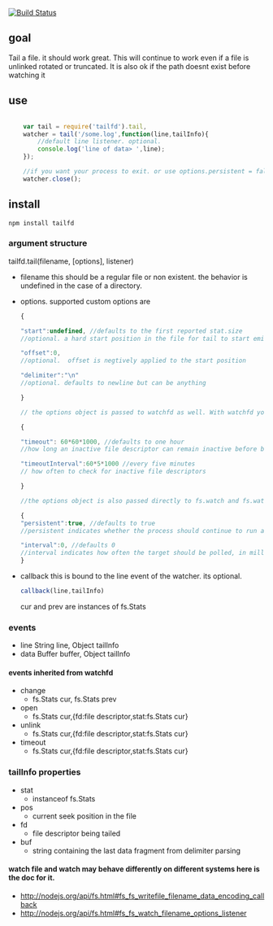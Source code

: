 [![Build Status](https://secure.travis-ci.org/soldair/node-tailfd.png)](http://travis-ci.org/soldair/node-tailfd)

## goal

Tail a file. it should work great. This will continue to work even if a file is unlinked rotated or truncated. It is also ok if the path doesnt exist before watching it

## use

```js

	var tail = require('tailfd').tail,
	watcher = tail('/some.log',function(line,tailInfo){
		//default line listener. optional.
		console.log('line of data> ',line);
	});

	//if you want your process to exit. or use options.persistent = false
	watcher.close();

```

## install

	npm install tailfd

### argument structure

tailfd.tail(filename, [options], listener)

- filename
  this should be a regular file or non existent. the behavior is undefined in the case of a directory.

- options. supported custom options are

	```js
	{

	"start":undefined, //defaults to the first reported stat.size
	//optional. a hard start position in the file for tail to start emitting data events.

	"offset":0,
	//optional.  offset is negtively applied to the start position

	"delimiter":"\n"
	//optional. defaults to newline but can be anything

	}

	// the options object is passed to watchfd as well. With watchfd you may configure

	{

	"timeout": 60*60*1000, //defaults to one hour
	//how long an inactive file descriptor can remain inactive before being cleared

	"timeoutInterval":60*5*1000 //every five minutes
	// how often to check for inactive file descriptors

	}

	//the options object is also passed directly to fs.watch and fs.watchFile so you may configure

	{
	"persistent":true, //defaults to true
	//persistent indicates whether the process should continue to run as long as files are being watched

	"interval":0, //defaults 0
	//interval indicates how often the target should be polled, in milliseconds. (On Linux systems with inotify, interval is ignored.) 
	}
	```

- callback
  this is bound to the line event of the watcher. its optional.

	```js
	callback(line,tailInfo)
	```

  cur and prev are instances of fs.Stats

### events

- line
	String line, Object tailInfo
- data
	Buffer buffer, Object tailInfo

#### events inherited from watchfd

- change
	- fs.Stats cur, fs.Stats prev
- open
	- fs.Stats cur,{fd:file descriptor,stat:fs.Stats cur}
- unlink
	- fs.Stats cur,{fd:file descriptor,stat:fs.Stats cur}
- timeout
	- fs.Stats cur,{fd:file descriptor,stat:fs.Stats cur}

### tailInfo properties

- stat
	- instanceof fs.Stats
- pos
	- current seek position in the file
- fd
	- file descriptor being tailed
- buf
	- string containing the last data fragment from delimiter parsing


#### watch file and watch may behave differently on different systems here is the doc for it.

- http://nodejs.org/api/fs.html#fs_fs_writefile_filename_data_encoding_callback
- http://nodejs.org/api/fs.html#fs_fs_watch_filename_options_listener
